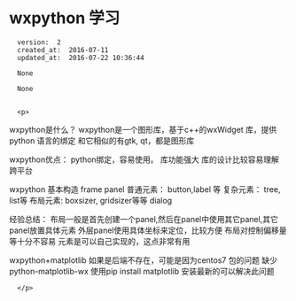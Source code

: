 
  # wxpython 学习

      version:  2
      created_at:  2016-07-11
      updated_at:  2016-07-22 10:36:44

      None

      None


      <p>
      
wxpython是什么？
	wxpython是一个图形库，基于c++的wxWidget 库，提供python 语言的绑定
	和它相似的有gtk, qt，都是图形库

wxpython优点：
	python绑定，容易使用。 
	库功能强大
	库的设计比较容易理解
	跨平台

wxpython 基本构造
	frame 
		panel
			普通元素： button,label 等
			复杂元素： tree, list等
			布局元素: boxsizer, gridsizer等等
	dialog 



经验总结：
	布局一般是首先创建一个panel,然后在panel中使用其它panel,其它panel放置具体元素
	外层panel使用具体坐标来定位，比较方便
	布局对控制偏移量等十分不容易
	元素是可以自己实现的，这点非常有用

wxpython+matplotlib 
   如果是后端不存在，可能是因为centos7  包的问题
   缺少  python-matplotlib-wx 
   使用pip install matplotlib 安装最新的可以解决此问题
	
      </p>

  